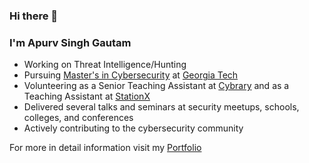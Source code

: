 ### Hi there 👋

### I'm Apurv Singh Gautam

- Working on Threat Intelligence/Hunting
- Pursuing [Master's in Cybersecurity](https://cyber.gatech.edu/) at [Georgia Tech](https://www.gatech.edu/)
- Volunteering as a Senior Teaching Assistant at [Cybrary](https://www.cybrary.it/) and as a Teaching Assistant at [StationX](https://www.stationx.net/)
- Delivered several talks and seminars at security meetups, schools, colleges, and conferences
- Actively contributing to the cybersecurity community


For more in detail information visit my [Portfolio](https://apurvsinghgautam.me/)
